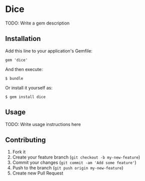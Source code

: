 # Dice

TODO: Write a gem description

## Installation

Add this line to your application's Gemfile:

    gem 'dice'

And then execute:

    $ bundle

Or install it yourself as:

    $ gem install dice

## Usage

TODO: Write usage instructions here

## Contributing

1. Fork it
2. Create your feature branch (`git checkout -b my-new-feature`)
3. Commit your changes (`git commit -am 'Add some feature'`)
4. Push to the branch (`git push origin my-new-feature`)
5. Create new Pull Request
